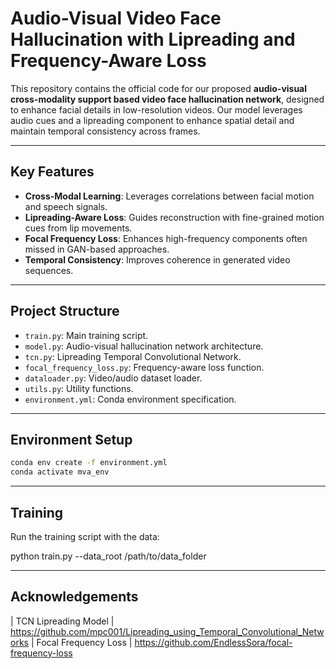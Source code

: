 # Audio-Visual Video Face Hallucination with Lipreading and Frequency-Aware Loss

This repository contains the official code for our proposed **audio-visual cross-modality support based video face hallucination network**, designed to enhance facial details in low-resolution videos. Our model leverages audio cues and a lipreading component to enhance spatial detail and maintain temporal consistency across frames.

---

## Key Features

- **Cross-Modal Learning**: Leverages correlations between facial motion and speech signals.
- **Lipreading-Aware Loss**: Guides reconstruction with fine-grained motion cues from lip movements.
- **Focal Frequency Loss**: Enhances high-frequency components often missed in GAN-based approaches.
- **Temporal Consistency**: Improves coherence in generated video sequences.

---

## Project Structure

- `train.py`: Main training script.
- `model.py`: Audio-visual hallucination network architecture.
- `tcn.py`: Lipreading Temporal Convolutional Network.
- `focal_frequency_loss.py`: Frequency-aware loss function.
- `dataloader.py`: Video/audio dataset loader.
- `utils.py`: Utility functions.
- `environment.yml`: Conda environment specification.

---

## Environment Setup

```bash
conda env create -f environment.yml
conda activate mva_env
```

---

## Training

Run the training script with the data:


python train.py --data_root /path/to/data_folder


---

## Acknowledgements


| TCN Lipreading Model | https://github.com/mpc001/Lipreading_using_Temporal_Convolutional_Networks 
| Focal Frequency Loss | https://github.com/EndlessSora/focal-frequency-loss
